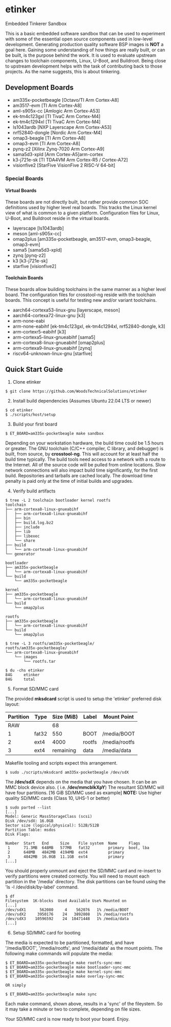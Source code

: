 # etinker
Embedded Tinkerer Sandbox

This is a basic embedded software sandbox that can be used to experiment
with some of the essential open source components used in low-level
development. Generating production quality software BSP images is
**NOT** a goal here. Gaining some understanding of how things are really
built, or can be built, is the purpose behind the work. It is used to
evaluate upstream changes to toolchain components, Linux, U-Boot, and
Buildroot. Being close to upstream development helps with the task of
contributing back to those projects. As the name suggests, this is
about tinkering.

## Development Boards

- am335x-pocketbeagle [Octavo/TI Arm Cortex-A8]
- am3517-evm [TI Arm Cortex-A8]
- aml-s905x-cc [Amlogic Arm Cortex-A53]
- ek-tm4c123gxl [TI TivaC Arm Cortex-M4]
- ek-tm4c1294xl [TI TivaC Arm Cortex-M4]
- ls1043ardb [NXP Layerscape Arm Cortex-A53]
- nrf52840-dongle [Nordic Arm Cortex-M4]
- omap3-beagle [TI Arm Cortex-A8]
- omap3-evm [TI Arm Cortex-A8]
- pynq-z2 [Xilinx Zynq-7020 Arm Cortex-A9]
- sama5d3-xpld [Arm Cortex-A5]arm-cortex
- k3-j721e-sk [TI TDA4VM Arm Cortex-R5 / Cortex-A72]
- visionfive2 [StarFive VisionFive 2 RISC-V 64-bit]

### Special Boards

#### Virtual Boards

These boards are not directly built, but rather provide common SOC
definitions used by higher level real boards. This tracks the Linux
kernel view of what is common to a given platform. Configuration
files for Linux, U-Boot, and Buildroot reside in the virtual boards.

- layerscape [ls1043ardb]
- meson [aml-s905x-cc]
- omap2plus [am335x-pocketbeagle, am3517-evm, omap3-beagle, omap3-evm]
- sama5 [sama5d3-xpld]
- zynq [pynq-z2]
- k3 [k3-j721e-sk]
- starfive [visionfive2]

#### Toolchain Boards

These boards allow building toolchains in the same manner as a
higher level board. The configuration files for crosstool-ng reside
with the toolchain boards. This concept is useful for testing new
and/or variant toolchains.

- aarch64-cortexa53-linux-gnu [layerscape, meson]
- aarch64-cortexa72-linux-gnu [k3]
- arm-none-eabi
- arm-none-eabihf [ek-tm4c123gxl, ek-tm4c1294xl, nrf52840-dongle, k3]
- arm-cortexr5-eabihf [k3]
- arm-cortexa5-linux-gnueabihf [sama5]
- arm-cortexa8-linux-gnueabihf [omap2plus]
- arm-cortexa9-linux-gnueabihf [zynq]
- riscv64-unknown-linux-gnu [starfive]

## Quick Start Guide

1. Clone etinker

```
$ git clone https://github.com/WoodsTechnicalSolutions/etinker
```

2. Install build dependencies (Assumes Ubuntu 22.04 LTS or newer)

```
$ cd etinker
$ ./scripts/host/setup
```

3. Build your first board

```
$ ET_BOARD=am335x-pocketbeagle make sandbox
```

Depending on your workstation hardware, the build time could be 1.5
hours or greater. The GNU toolchain (C/C++ compiler, C library, and
debugger) is built, from source, by **crosstool-ng**. This will
account for at least half the build time typically. The build tools
need access to a network with a route to the Internet. All of the
source code will be pulled from online locations. Slow network
connections will also impact build time significantly, for the first
build. Repositories and tarballs are cached locally. The download
time penalty is paid only at the time of initial builds and upgrades.

4. Verify build artifacts

```
$ tree -L 2 toolchain bootloader kernel rootfs
toolchain
├── arm-cortexa8-linux-gnueabihf
│   ├── arm-cortexa8-linux-gnueabihf
│   ├── bin
│   ├── build.log.bz2
│   ├── include
│   ├── lib
│   ├── libexec
│   └── share
├── build
│   └── arm-cortexa8-linux-gnueabihf
└── generator

bootloader
├── am335x-pocketbeagle
│   └── arm-cortexa8-linux-gnueabihf
└── build
    └── am335x-pocketbeagle

kernel
├── am335x-pocketbeagle
│   └── arm-cortexa8-linux-gnueabihf
└── build
    └── omap2plus

rootfs
├── am335x-pocketbeagle
│   └── arm-cortexa8-linux-gnueabihf
└── build
    └── omap2plus

$ tree -L 3 rootfs/am335x-pocketbeagle/
rootfs/am335x-pocketbeagle/
└── arm-cortexa8-linux-gnueabihf
    └── images
        └── rootfs.tar

$ du -chs etinker
84G     etinker
84G     total
```

5. Format SD/MMC card

The provided **mksdcard** script is used to setup the 'etinker'
preferred disk layout:

Partition | Type  | Size (MiB) | Label  | Mount Point
----------|-------|------------|--------|------------
RAW       |       | 68         |        |
1         | fat32 | 550        | BOOT   | /media/BOOT
2         | ext4  | 4000       | rootfs | /media/rootfs
3         | ext4  | remaining  | data   | /media/data

Makefile tooling and scripts expect this arrangement.

```
$ sudo ./scripts/mksdcard am335x-pocketbeagle /dev/sdX
```

The **/dev/sdX** depends on the media that you have chosen. It can
be an MMC block device also. ( i.e. **/dev/mmcblkXpY**) The resultant
SD/MMC will have four partitions. [16 GiB SD/MMC used as example]
**NOTE:** Use higher quality SD/MMC cards (Class 10, UHS-1 or better)

```
$ sudo parted --list
[...]
Model: Generic MassStorageClass (scsi)
Disk /dev/sdX: 16.0GB
Sector size (logical/physical): 512B/512B
Partition Table: msdos
Disk Flags:

Number  Start   End     Size    File system  Name     Flags
 1      71.3MB  648MB   577MB   fat32        primary  boot, lba
 2      648MB   4842MB  4194MB  ext4         primary
 3      4842MB  16.0GB  11.1GB  ext4         primary
[...]
```

You should properly unmount and eject the SD/MMC card and re-insert to
verify partitions were created correctly. You will need to mount each
partition in the '/media' directory. The disk partitions can be found
using the 'ls -l /dev/disk/by-label' command.

```
$ df
Filesystem  1K-blocks  Used Available Use% Mounted on
[...]
/dev/sdX1      562080     4    562076   1% /media/BOOT
/dev/sdX2     3950176    24   3892808   1% /media/rootfs
/dev/sdX3    10596592    24  10471448   1% /media/data
[...]
```

6. Setup SD/MMC card for booting

The media is expected to be partitioned, formatted, and have
'/media/BOOT', '/media/rootfs', and '/media/data' as the mount points.
The following make commands will populate the media:

```
$ ET_BOARD=am335x-pocketbeagle make rootfs-sync-mmc
$ ET_BOARD=am335x-pocketbeagle make bootloader-sync-mmc
$ ET_BOARD=am335x-pocketbeagle make kernel-sync-mmc
$ ET_BOARD=am335x-pocketbeagle make overlay-sync-mmc

OR simply

$ ET_BOARD=am335x-pocketbeagle make sync
```

Each make command, shown above, results in a 'sync' of the fileystem.
So it may take a minute or two to complete, depending on file sizes.

Your SD/MMC card is now ready to boot your board. Enjoy.
